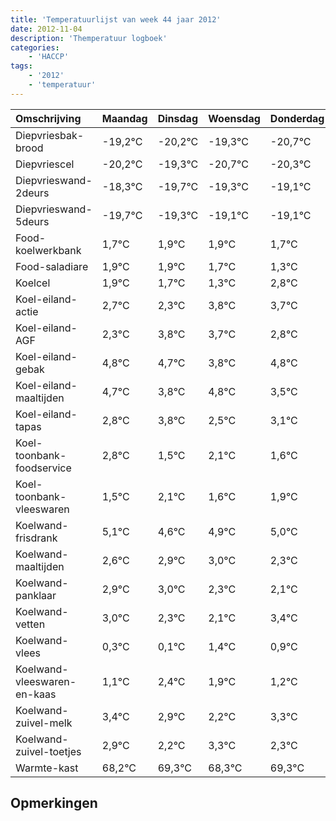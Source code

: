 ```yaml
---
title: 'Temperatuurlijst van week 44 jaar 2012'
date: 2012-11-04
description: 'Themperatuur logboek'
categories:
    - 'HACCP'
tags:
    - '2012'
    - 'temperatuur'
---
```

|Omschrijving|Maandag|Dinsdag|Woensdag|Donderdag|Vrijdag|Zaterdag|Zondag|
|:---|:---|:---|:---|:---|:---|:---|:---|
|Diepvriesbak-brood|-19,2°C|-20,2°C|-19,3°C|-20,7°C|-20,3°C|-20,1°C|-20,1°C|
|Diepvriescel|-20,2°C|-19,3°C|-20,7°C|-20,3°C|-20,1°C|-20,1°C|-20,3°C|
|Diepvrieswand-2deurs|-18,3°C|-19,7°C|-19,3°C|-19,1°C|-19,1°C|-19,3°C|-19,7°C|
|Diepvrieswand-5deurs|-19,7°C|-19,3°C|-19,1°C|-19,1°C|-19,3°C|-19,7°C|-18,2°C|
|Food-koelwerkbank|1,7°C|1,9°C|1,9°C|1,7°C|1,3°C|2,8°C|2,7°C|
|Food-saladiare|1,9°C|1,9°C|1,7°C|1,3°C|2,8°C|2,7°C|1,8°C|
|Koelcel|1,9°C|1,7°C|1,3°C|2,8°C|2,7°C|1,8°C|2,8°C|
|Koel-eiland-actie|2,7°C|2,3°C|3,8°C|3,7°C|2,8°C|3,8°C|2,5°C|
|Koel-eiland-AGF|2,3°C|3,8°C|3,7°C|2,8°C|3,8°C|2,5°C|3,1°C|
|Koel-eiland-gebak|4,8°C|4,7°C|3,8°C|4,8°C|3,5°C|4,1°C|3,6°C|
|Koel-eiland-maaltijden|4,7°C|3,8°C|4,8°C|3,5°C|4,1°C|3,6°C|3,9°C|
|Koel-eiland-tapas|2,8°C|3,8°C|2,5°C|3,1°C|2,6°C|2,9°C|3,0°C|
|Koel-toonbank-foodservice|2,8°C|1,5°C|2,1°C|1,6°C|1,9°C|2,0°C|1,3°C|
|Koel-toonbank-vleeswaren|1,5°C|2,1°C|1,6°C|1,9°C|2,0°C|1,3°C|1,1°C|
|Koelwand-frisdrank|5,1°C|4,6°C|4,9°C|5,0°C|4,3°C|4,1°C|5,4°C|
|Koelwand-maaltijden|2,6°C|2,9°C|3,0°C|2,3°C|2,1°C|3,4°C|2,9°C|
|Koelwand-panklaar|2,9°C|3,0°C|2,3°C|2,1°C|3,4°C|2,9°C|2,2°C|
|Koelwand-vetten|3,0°C|2,3°C|2,1°C|3,4°C|2,9°C|2,2°C|3,3°C|
|Koelwand-vlees|0,3°C|0,1°C|1,4°C|0,9°C|0,2°C|1,3°C|0,3°C|
|Koelwand-vleeswaren-en-kaas|1,1°C|2,4°C|1,9°C|1,2°C|2,3°C|1,3°C|2,3°C|
|Koelwand-zuivel-melk|3,4°C|2,9°C|2,2°C|3,3°C|2,3°C|3,3°C|2,0°C|
|Koelwand-zuivel-toetjes|2,9°C|2,2°C|3,3°C|2,3°C|3,3°C|2,0°C|2,9°C|
|Warmte-kast|68,2°C|69,3°C|68,3°C|69,3°C|68,0°C|68,9°C|69,8°C|

## Opmerkingen


